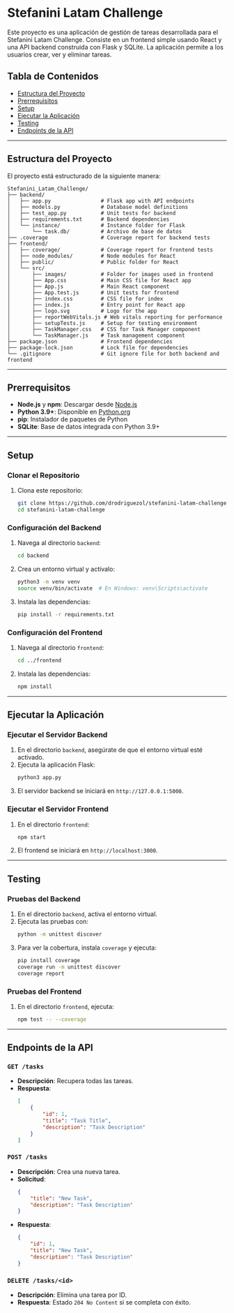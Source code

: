 # Stefanini Latam Challenge

Este proyecto es una aplicación de gestión de tareas desarrollada para el Stefanini Latam Challenge. Consiste en un frontend simple usando React y una API backend construida con Flask y SQLite. La aplicación permite a los usuarios crear, ver y eliminar tareas.

## Tabla de Contenidos
- [Estructura del Proyecto](#estructura-del-proyecto)
- [Prerrequisitos](#prerrequisitos)
- [Setup](#setup)
- [Ejecutar la Aplicación](#ejecutar-la-aplicación)
- [Testing](#testing)
- [Endpoints de la API](#endpoints-de-la-api)

---

## Estructura del Proyecto

El proyecto está estructurado de la siguiente manera:

```
Stefanini_Latam_Challenge/
├── backend/
│   ├── app.py                # Flask app with API endpoints
│   ├── models.py             # Database model definitions
│   ├── test_app.py           # Unit tests for backend
│   ├── requirements.txt      # Backend dependencies
│   └── instance/             # Instance folder for Flask
│       └── task.db/          # Archivo de base de datos
├── .coverage                 # Coverage report for backend tests
├── frontend/
│   ├── coverage/             # Coverage report for frontend tests
│   ├── node_modules/         # Node modules for React
│   ├── public/               # Public folder for React
│   └── src/
│       ├── images/           # Folder for images used in frontend
│       ├── App.css           # Main CSS file for React app
│       ├── App.js            # Main React component
│       ├── App.test.js       # Unit tests for frontend
│       ├── index.css         # CSS file for index
│       ├── index.js          # Entry point for React app
│       ├── logo.svg          # Logo for the app
│       ├── reportWebVitals.js # Web vitals reporting for performance
│       ├── setupTests.js     # Setup for testing environment
│       ├── TaskManager.css   # CSS for Task Manager component
│       └── TaskManager.js    # Task management component
├── package.json              # Frontend dependencies
├── package-lock.json         # Lock file for dependencies
└── .gitignore                # Git ignore file for both backend and frontend
```

---

## Prerrequisitos

- **Node.js** y **npm**: Descargar desde [Node.js](https://nodejs.org/)
- **Python 3.9+**: Disponible en [Python.org](https://www.python.org/downloads/)
- **pip**: Instalador de paquetes de Python
- **SQLite**: Base de datos integrada con Python 3.9+

---

## Setup

### Clonar el Repositorio
1. Clona este repositorio:
    ```bash
    git clone https://github.com/drodriguezol/stefanini-latam-challenge.git
    cd stefanini-latam-challenge
    ```

### Configuración del Backend
1. Navega al directorio `backend`:
    ```bash
    cd backend
    ```
2. Crea un entorno virtual y actívalo:
    ```bash
    python3 -m venv venv
    source venv/bin/activate  # En Windows: venv\Scripts\activate
    ```
3. Instala las dependencias:
    ```bash
    pip install -r requirements.txt
    ```
### Configuración del Frontend
1. Navega al directorio `frontend`:
    ```bash
    cd ../frontend
    ```
2. Instala las dependencias:
    ```bash
    npm install
    ```

---

## Ejecutar la Aplicación

### Ejecutar el Servidor Backend
1. En el directorio `backend`, asegúrate de que el entorno virtual esté activado.
2. Ejecuta la aplicación Flask:
    ```bash
    python3 app.py
    ```
3. El servidor backend se iniciará en `http://127.0.0.1:5000`.

### Ejecutar el Servidor Frontend
1. En el directorio `frontend`:
    ```bash
    npm start
    ```
2. El frontend se iniciará en `http://localhost:3000`.

---

## Testing

### Pruebas del Backend
1. En el directorio `backend`, activa el entorno virtual.
2. Ejecuta las pruebas con:
    ```bash
    python -m unittest discover
    ```
3. Para ver la cobertura, instala `coverage` y ejecuta:
    ```bash
    pip install coverage
    coverage run -m unittest discover
    coverage report
    ```

### Pruebas del Frontend
1. En el directorio `frontend`, ejecuta:
    ```bash
    npm test -- --coverage
    ```

---

## Endpoints de la API

### `GET /tasks`
- **Descripción**: Recupera todas las tareas.
- **Respuesta**:
    ```json
    [
        {
            "id": 1,
            "title": "Task Title",
            "description": "Task Description"
        }
    ]
    ```

### `POST /tasks`
- **Descripción**: Crea una nueva tarea.
- **Solicitud**:
    ```json
    {
        "title": "New Task",
        "description": "Task Description"
    }
    ```
- **Respuesta**:
    ```json
    {
        "id": 1,
        "title": "New Task",
        "description": "Task Description"
    }
    ```

### `DELETE /tasks/<id>`
- **Descripción**: Elimina una tarea por ID.
- **Respuesta**: Estado `204 No Content` si se completa con éxito.
